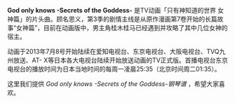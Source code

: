 

**God only knows -Secrets of the Goddess-** 是TV动画「只有神知道的世界
女神篇」的片头曲。顾名思义，第3季的剧情主线是从原作漫画第7卷开始的长篇故事“女神篇”，目前在动画版中，男主角桂木桂马已经遇到并攻略了其中几位女神的宿主。

  
动画于2013年7月8号开始陆续在爱知电视台、东京电视台、大阪电视台、TVQ九州放送、AT-
X等日本各大电视台陆续开始放送动画的TV正式版。首播电视台东京电视台的播放时间为日本当地时间的每周一凌晨25:35（北京时间周二01:35）。

  
这里我们提供 _God only knows -Secrets of the Goddess-钢琴谱_ ，希望大家喜欢。

